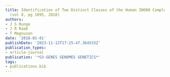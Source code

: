 ```yaml
---
title: Identification of Two Distinct Classes of the Human INO80 Complex Genome-Wide
  (vol 8, pg 1095, 2018)
authors:
- J S Runge
- J R Raab
- T Magnuson
date: '2018-01-01'
publishDate: '2023-11-12T17:25:47.364533Z'
publication_types:
- article-journal
publication: '*G3-GENES GENOMES GENETICS*'
tags:
- publications.bib
---
```

